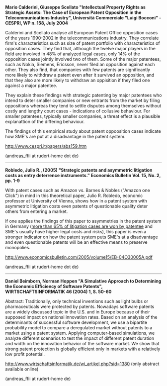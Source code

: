 **Mario Calderini, Giuseppe Scellato \"Intellectual Property Rights as
Strategic Assets: The Case of European Patent Opposition in the
Telecommunications Industry\", Università Commerciale \"Luigi
Bocconi\" - CESPRI, WP n. 158, July 2004**

Calderini and Scellato analyse all European Patent Office opposition
cases of the years 1990-2002 in the telecommunications industry. They
correlate firm\'s characteristics such as size of patent portfolio with
characteristics of opposition cases. They find that, although the twelve
major players in the field are involved in 48% of analyzed legal cases,
only 14% of the opposition cases jointly involved two of them. Some of
the major patentees, such as Nokia, Siemens, Ericsson, never filed an
opposition against each other. They also find, that companies with few
patents are significantly more likely to withdraw a patent even after it
survived an opposition, and that they also are more likely to withdraw
an oppisition if they filed one against a major patentee.

They explain these findings with strategic patenting by major patentees
who intend to deter smaller companies or new entrants from the market by
filing oppositions whereas they tend to settle disputes among themselves
without costly and lengthy court cases - indications of collusive
behaviour. For smaller patentees, typically smaller companies, a threat
effect is a plausible explanattion of the differing behaviour.

The findings of this empirical study about patent oppoosition cases
indicate how SME\'s are put at a disadvantage in the patent system.

<http://www.cespri.it/papers/abs159.htm>

(andreas_ffii at rudert-home dot de)

------------------------------------------------------------------------

**Robledo, Julio R., (2005) \"Strategic patents and asymmetric
litigation costs as entry deterrence instruments.\" Economics Bulletin
Vol. 15, No. 2, pp. 1-9**

With patent cases such as Amazon vs. Barnes & Nobles (\"Amazon one
Click\") in mind in this theoretical paper, Julio R. Robledo, economic
professor at University of Vienna, shows how in a patent system with
asymmetric litigation costs even patents of questionable quality deter
others from entering a market.

If one applies the findings of this paper to asymmetries in the patent
system in Germany ([more than 65% of litigation cases are won by
patentee](http://www.inno-tec.de/download/veranstaltung/pitzpaper.pdf "wikilink")
and SME\'s usually have higher legal costs and risks), this paper is
even a stronger indicator on how the patent system puts SME\'s at a
disadvantage and even questionable patents will be an effective means to
preserve monopolies.

<http://www.economicsbulletin.com/2005/volume15/EB-04O30005A.pdf>

(andreas_ffii at rudert-home dot de)

------------------------------------------------------------------------

**Daniel Beimborn, Norman Hoppen \"A Simulative Approach to Determining
the Economic Efficiency of Software Patents\", WIRTSCHAFTSINFORMATIK 46
(2004) 1, S. 50-60**

Abstract: Traditionally, only technical inventions such as light bulbs
or pharmaceuticals were protected by patents. Nowadays software patents
are a widely discussed topic in the U.S. and in Europe because of their
supposed impact on national innovation rates. Based on an analysis of
the determinants of successful software development, we use a bipartite
probability model to compare a deregulated market without patents to a
market using a patent system. Applying computer-based simulations, we
analyze different scenarios to test the impact of different patent
duration and width on the innovation behavior of the software market. We
show that strong patent protection is globally efficient only in markets
with a relatively low profit potential.

<http://www.wirtschaftsinformatik.de/wi_artikel.php?sid=1380> (only
abstract available online)

(andreas_ffii at rudert-home de)
